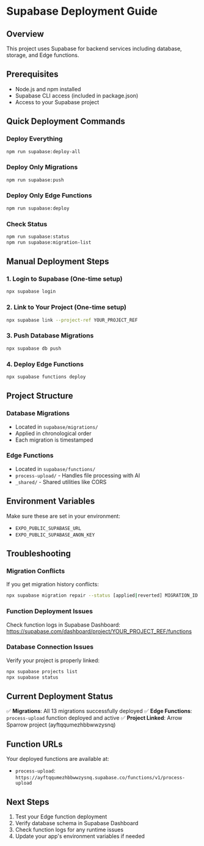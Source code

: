 # Supabase Deployment Guide

## Overview
This project uses Supabase for backend services including database, storage, and Edge functions.

## Prerequisites
- Node.js and npm installed
- Supabase CLI access (included in package.json)
- Access to your Supabase project

## Quick Deployment Commands

### Deploy Everything
```bash
npm run supabase:deploy-all
```

### Deploy Only Migrations
```bash
npm run supabase:push
```

### Deploy Only Edge Functions
```bash
npm run supabase:deploy
```

### Check Status
```bash
npm run supabase:status
npm run supabase:migration-list
```

## Manual Deployment Steps

### 1. Login to Supabase (One-time setup)
```bash
npx supabase login
```

### 2. Link to Your Project (One-time setup)
```bash
npx supabase link --project-ref YOUR_PROJECT_REF
```

### 3. Push Database Migrations
```bash
npx supabase db push
```

### 4. Deploy Edge Functions
```bash
npx supabase functions deploy
```

## Project Structure

### Database Migrations
- Located in `supabase/migrations/`
- Applied in chronological order
- Each migration is timestamped

### Edge Functions
- Located in `supabase/functions/`
- `process-upload/` - Handles file processing with AI
- `_shared/` - Shared utilities like CORS

## Environment Variables
Make sure these are set in your environment:
- `EXPO_PUBLIC_SUPABASE_URL`
- `EXPO_PUBLIC_SUPABASE_ANON_KEY`

## Troubleshooting

### Migration Conflicts
If you get migration history conflicts:
```bash
npx supabase migration repair --status [applied|reverted] MIGRATION_ID
```

### Function Deployment Issues
Check function logs in Supabase Dashboard:
https://supabase.com/dashboard/project/YOUR_PROJECT_REF/functions

### Database Connection Issues
Verify your project is properly linked:
```bash
npx supabase projects list
npx supabase status
```

## Current Deployment Status
✅ **Migrations**: All 13 migrations successfully deployed
✅ **Edge Functions**: `process-upload` function deployed and active
✅ **Project Linked**: Arrow Sparrow project (ayftqqumezhbbwwzysnq)

## Function URLs
Your deployed functions are available at:
- `process-upload`: `https://ayftqqumezhbbwwzysnq.supabase.co/functions/v1/process-upload`

## Next Steps
1. Test your Edge function deployment
2. Verify database schema in Supabase Dashboard
3. Check function logs for any runtime issues
4. Update your app's environment variables if needed
